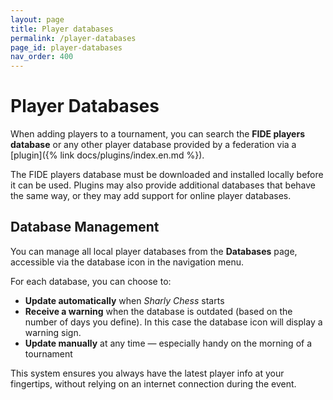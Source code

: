 ```yaml
---
layout: page
title: Player databases
permalink: /player-databases
page_id: player-databases
nav_order: 400
---
```


# Player Databases

When adding players to a tournament, you can search the **FIDE players database** or any other player database provided by a federation via a [plugin]({% link docs/plugins/index.en.md %}).

The FIDE players database must be downloaded and installed locally before it can be used. Plugins may also provide additional databases that behave the same way, or they may add support for online player databases.

## Database Management

You can manage all local player databases from the **Databases** page, accessible via the database icon in the navigation menu.

For each database, you can choose to:
- **Update automatically** when _Sharly Chess_ starts
- **Receive a warning** when the database is outdated (based on the number of days you define).  In this case the database icon will display a warning sign.
- **Update manually** at any time — especially handy on the morning of a tournament

This system ensures you always have the latest player info at your fingertips, without relying on an internet connection during the event.
